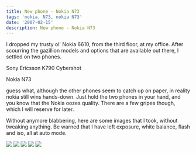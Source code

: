 ```yaml
---
title: New phone - Nokia N73
tags: 'nokia, N73, nokia N73'
date: '2007-02-15'
description: New phone - Nokia N73
---
```


I dropped my trusty ol' Nokia 6610, from the third floor, at my office. After scourring the gazillion models and options that are available out there, I settled on two phones.

Sony Ericsson K790 Cybershot

Nokia N73

guess what, although the other phones seem to catch up on paper, in reality nokia still wins hands-down. Just hold the two phones in your hand, and you know that the Nokia oozes quality. There are a few gripes though, which I will reserve for later.

Without anymore blabbering, here are some images that I took, without tweaking anything. Be warned that I have left exposure, white balance, flash and iso, all at auto mode.

[![](/images/15022007002_thumb6.jpg)][0] [![](/images/15022007010_thumb1.jpg)][1] [![](/images/15022007015_thumb1.jpg)][2] [![](/images/15022007021_thumb1.jpg)][3] [![](/images/15022007023_thumb1.jpg)][4]



[0]: http://shvelmur.com/images/wpress/NewphoneNokiaN73_13505/150220070028.jpg
[1]: http://shvelmur.com/images/wpress/NewphoneNokiaN73_13505/150220070103.jpg
[2]: http://shvelmur.com/images/wpress/NewphoneNokiaN73_13505/150220070153.jpg
[3]: http://shvelmur.com/images/wpress/NewphoneNokiaN73_13505/150220070213.jpg
[4]: http://shvelmur.com/images/wpress/NewphoneNokiaN73_13505/150220070233.jpg
